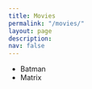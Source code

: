 ```yaml
---
title: Movies
permalink: "/movies/"
layout: page
description: 
nav: false
---
```


- Batman
- Matrix